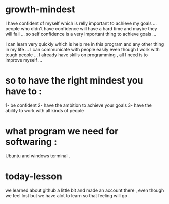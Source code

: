 # growth-mindest


I have confident of myself which is relly important to achieve my goals ...
people who didn't have confidence will have a hard time and maybe they will fail ...
so self confidence is a very important thing to achieve goals ...




I can learn very quickly which is help me in this program and any other thing in my life ...
I can communicate with people easily even though I work with tough people ...
I already have skills on programming , all I need is to improve myself ...

# so to have the right mindest you have to :
1- be confident 
2- have the ambition to achieve your goals
3- have the ability to work with all kinds of people 


# what program we need for softwaring :
Ubuntu and windows terminal .


# today-lesson 
we learned about github a little bit and made an account there , even though we feel lost but we have alot to learn so that feeling will go .
